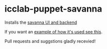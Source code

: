 # icclab-puppet-savanna

Installs the [savanna UI and backend](https://launchpad.net/savanna) 

If you want an [example of how it's used see this](https://github.com/dizz/icclab-openstack-redux/blob/master/manifests/site.pp).

Pull requests and suggstions gladly recevied!
